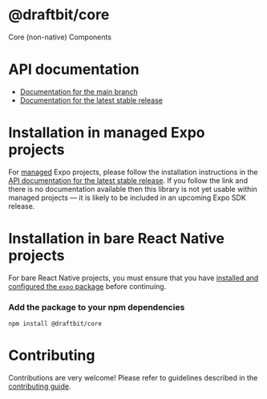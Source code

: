 # @draftbit/core

Core (non-native) Components

# API documentation

- [Documentation for the main branch](https://github.com/expo/expo/blob/main/docs/pages/versions/unversioned/sdk/@draftbit/core.md)
- [Documentation for the latest stable release](https://docs.expo.dev/versions/latest/sdk/@draftbit/core/)

# Installation in managed Expo projects

For [managed](https://docs.expo.dev/versions/latest/introduction/managed-vs-bare/) Expo projects, please follow the installation instructions in the [API documentation for the latest stable release](#api-documentation). If you follow the link and there is no documentation available then this library is not yet usable within managed projects &mdash; it is likely to be included in an upcoming Expo SDK release.

# Installation in bare React Native projects

For bare React Native projects, you must ensure that you have [installed and configured the `expo` package](https://docs.expo.dev/bare/installing-expo-modules/) before continuing.

### Add the package to your npm dependencies

```
npm install @draftbit/core
```




# Contributing

Contributions are very welcome! Please refer to guidelines described in the [contributing guide]( https://github.com/expo/expo#contributing).
